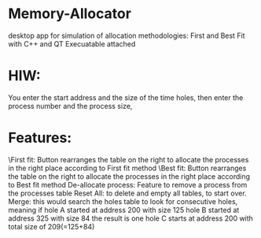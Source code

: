 # Memory-Allocator
desktop app for simulation of allocation methodologies: First and Best Fit with C++ and QT
Execuatable attached
# HIW:
You enter the start address and the size of the time holes, then enter the process number and the process size,
# Features: 
\First fit: Button rearranges the table on the right to allocate the processes in the right place according to First fit method
\Best fit: Button rearranges the table on the right to allocate the processes in the right place according to Best fit method
De-allocate process: Feature to remove a process from the processes table
Reset All: to delete and empty all tables, to start over.
Merge: this would search the holes table to look for consecutive holes, 
  meaning if hole A started at address 200 with size 125
              hole B started at address 325 with size 84
              the result is one hole C starts at address 200 with total size of 209(=125+84)   
